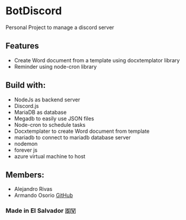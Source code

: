 # BotDiscord

Personal Project to manage a discord server

## Features
- Create Word document from a template using docxtemplator library
- Reminder using node-cron library

## Build with:
- NodeJs as backend server
- Discord.js
- MariaDB as database
- Megadb to easily use JSON files
- Node-cron to schedule tasks
- Docxtemplater to create Word document from template
- mariadb to connect to mariadb database server
- nodemon
- forever js
- azure virtual machine to host


## Members:
- Alejandro Rivas
- Armando Osorio [GitHub](https://github.com/OC18018)

### Made in El Salvador 🇸🇻
 
